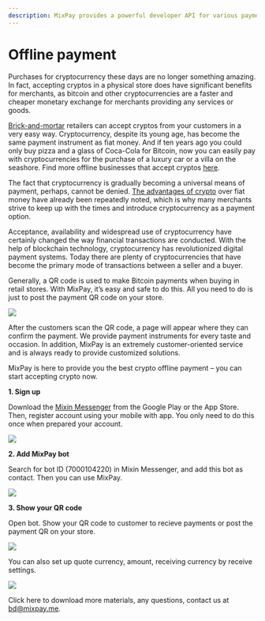 ```yaml
---
description: MixPay provides a powerful developer API for various payment scenarios.
---
```


# Offline payment

Purchases for cryptocurrency these days are no longer something amazing. In fact, accepting cryptos in a physical store does have significant benefits for merchants, as bitcoin and other cryptocurrencies are a faster and cheaper monetary exchange for merchants providing any services or goods.

[Brick-and-mortar](https://www.investopedia.com/terms/b/brickandmortar.asp#toc-what-is-brick-and-mortar) retailers can accept cryptos from your customers in a very easy way. Cryptocurrency, despite its young age, has become the same payment instrument as fiat money. And if ten years ago you could only buy pizza and a glass of Coca-Cola for Bitcoin, now you can easily pay with cryptocurrencies for the purchase of a luxury car or a villa on the seashore. Find more offline businesses that accept cryptos [here](offline-businesses-that-accept-cryptos.md).

The fact that cryptocurrency is gradually becoming a universal means of payment, perhaps, cannot be denied. [The advantages of crypto](advantages-of-payments-in-cryptocurrency.md) over fiat money have already been repeatedly noted, which is why many merchants strive to keep up with the times and introduce cryptocurrency as a payment option.

Acceptance, availability and widespread use of cryptocurrency have certainly changed the way financial transactions are conducted. With the help of blockchain technology, cryptocurrency has revolutionized digital payment systems. Today there are plenty of cryptocurrencies that have become the primary mode of transactions between a seller and a buyer.

Generally, a QR code is used to make Bitcoin payments when buying in retail stores. With MixPay, it’s easy and safe to do this. All you need to do is just to post the payment QR code on your store.

![](https://raw.githubusercontent.com/mixpayme/mixpay-docs/master/images/usyxhmm.png)

After the customers scan the QR code, a page will appear where they can confirm the payment. We provide payment instruments for every taste and occasion. In addition, MixPay is an extremely customer-oriented service and is always ready to provide customized solutions.

MixPay is here to provide you the best crypto offline payment – you can start accepting crypto now.

**1. Sign up**

Download the [Mixin Messenger](https://mixin.one/messenger) from the Google Play or the App Store. Then, register account using your mobile with app. You only need to do this once when prepared your account.

![](https://raw.githubusercontent.com/mixpayme/mixpay-docs/master/images/hxhubwy.png)

**2. Add MixPay bot**

Search for bot ID (7000104220) in Mixin Messenger, and add this bot as contact. Then you can use MixPay.

![](https://raw.githubusercontent.com/mixpayme/mixpay-docs/master/images/jacocmt.png)

**3. Show your QR code**

Open bot. Show your QR code to customer to recieve payments or post the payment QR on your store.

![](https://raw.githubusercontent.com/mixpayme/mixpay-docs/master/images/izcqcfg.png)

You can also set up quote currency, amount, receiving currency by receive settings.

![](https://raw.githubusercontent.com/mixpayme/mixpay-docs/master/images/rkgqwxw.png)

Click here to download more materials, any questions, contact us at [bd@mixpay.me](mailto:bd@mixpay.me).